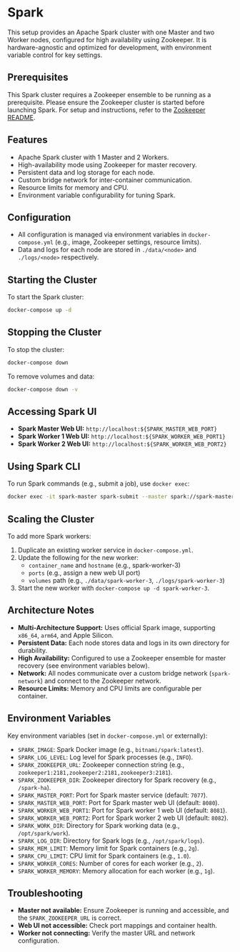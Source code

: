 # Spark

This setup provides an Apache Spark cluster with one Master and two Worker nodes, configured for high availability using Zookeeper. It is hardware-agnostic and optimized for development, with environment variable control for key settings.

## Prerequisites

This Spark cluster requires a Zookeeper ensemble to be running as a prerequisite. Please ensure the Zookeeper cluster is started before launching Spark. For setup and instructions, refer to the [Zookeeper README](../zookeeper/README.md).

## Features

-   Apache Spark cluster with 1 Master and 2 Workers.
-   High-availability mode using Zookeeper for master recovery.
-   Persistent data and log storage for each node.
-   Custom bridge network for inter-container communication.
-   Resource limits for memory and CPU.
-   Environment variable configurability for tuning Spark.

## Configuration

-   All configuration is managed via environment variables in `docker-compose.yml` (e.g., image, Zookeeper settings, resource limits).
-   Data and logs for each node are stored in `./data/<node>` and `./logs/<node>` respectively.

## Starting the Cluster

To start the Spark cluster:

```bash
docker-compose up -d
```

## Stopping the Cluster

To stop the cluster:

```bash
docker-compose down
```

To remove volumes and data:

```bash
docker-compose down -v
```

## Accessing Spark UI

-   **Spark Master Web UI:** `http://localhost:${SPARK_MASTER_WEB_PORT}`
-   **Spark Worker 1 Web UI:** `http://localhost:${SPARK_WORKER_WEB_PORT1}`
-   **Spark Worker 2 Web UI:** `http://localhost:${SPARK_WORKER_WEB_PORT2}`

## Using Spark CLI

To run Spark commands (e.g., submit a job), use `docker exec`:

```bash
docker exec -it spark-master spark-submit --master spark://spark-master:7077 <your_spark_job.py>
```

## Scaling the Cluster

To add more Spark workers:

1. Duplicate an existing worker service in `docker-compose.yml`.
2. Update the following for the new worker:
    - `container_name` and `hostname` (e.g., spark-worker-3)
    - `ports` (e.g., assign a new web UI port)
    - `volumes` path (e.g., `./data/spark-worker-3`, `./logs/spark-worker-3`)
3. Start the new worker with `docker-compose up -d spark-worker-3`.

## Architecture Notes

-   **Multi-Architecture Support:** Uses official Spark image, supporting `x86_64`, `arm64`, and Apple Silicon.
-   **Persistent Data:** Each node stores data and logs in its own directory for durability.
-   **High Availability:** Configured to use a Zookeeper ensemble for master recovery (see environment variables below).
-   **Network:** All nodes communicate over a custom bridge network (`spark-network`) and connect to the Zookeeper network.
-   **Resource Limits:** Memory and CPU limits are configurable per container.

## Environment Variables

Key environment variables (set in `docker-compose.yml` or externally):

-   `SPARK_IMAGE`: Spark Docker image (e.g., `bitnami/spark:latest`).
-   `SPARK_LOG_LEVEL`: Log level for Spark processes (e.g., `INFO`).
-   `SPARK_ZOOKEEPER_URL`: Zookeeper connection string (e.g., `zookeeper1:2181,zookeeper2:2181,zookeeper3:2181`).
-   `SPARK_ZOOKEEPER_DIR`: Zookeeper directory for Spark recovery (e.g., `/spark-ha`).
-   `SPARK_MASTER_PORT`: Port for Spark master service (default: `7077`).
-   `SPARK_MASTER_WEB_PORT`: Port for Spark master web UI (default: `8080`).
-   `SPARK_WORKER_WEB_PORT1`: Port for Spark worker 1 web UI (default: `8081`).
-   `SPARK_WORKER_WEB_PORT2`: Port for Spark worker 2 web UI (default: `8082`).
-   `SPARK_WORK_DIR`: Directory for Spark working data (e.g., `/opt/spark/work`).
-   `SPARK_LOG_DIR`: Directory for Spark logs (e.g., `/opt/spark/logs`).
-   `SPARK_MEM_LIMIT`: Memory limit for Spark containers (e.g., `2g`).
-   `SPARK_CPU_LIMIT`: CPU limit for Spark containers (e.g., `1.0`).
-   `SPARK_WORKER_CORES`: Number of cores for each worker (e.g., `2`).
-   `SPARK_WORKER_MEMORY`: Memory allocation for each worker (e.g., `1g`).

## Troubleshooting

-   **Master not available:** Ensure Zookeeper is running and accessible, and the `SPARK_ZOOKEEPER_URL` is correct.
-   **Web UI not accessible:** Check port mappings and container health.
-   **Worker not connecting:** Verify the master URL and network configuration.
